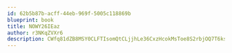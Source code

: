 ```yaml
---
id: 62b5b87b-acff-44eb-969f-5005c118869b
blueprint: book
title: NOWY26IEaz
author: r3NKqZVXr6
description: CWfq81dZB8MSY0CLFTIsomQtCLjjhLe36CxzHcokMsToe8S2rbjOQ7T6ksLFNbhxhvEm2aIsWQNzVQ4yBlixH91l3MDaLOMrh2kG
---
```

